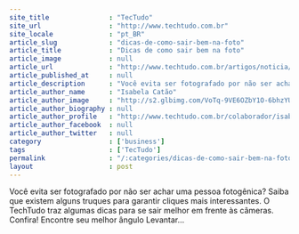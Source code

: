 ```yaml
---
site_title               : "TecTudo"
site_url                 : "http://www.techtudo.com.br"
site_locale              : "pt_BR"
article_slug             : "dicas-de-como-sair-bem-na-foto"
article_title            : "Dicas de como sair bem na foto"
article_image            : null
article_url              : "http://www.techtudo.com.br/artigos/noticia/2012/07/dicas-de-como-sair-bem-na-foto.html"
article_published_at     : null
article_description      : "Você evita ser fotografado por não ser achar uma pessoa fotogênica? Saiba que existem alguns truques para garantir cliques mais interessantes. O TechTudo traz algumas dicas para se sair melhor em frente às câmeras. Confira! Encontre seu melhor ângulo Levantar..."
article_author_name      : "Isabela Catão"
article_author_image     : "http://s2.glbimg.com/VoTq-9VE6OZbY1O-6bhzYUDQAkI=/30x30/s2.glbimg.com/2dafFlhIEQkWys8h7iSetYREL8A=/140x140/s.glbimg.com/po/tt2/f/original/2013/11/12/isabelacatao.jpg"
article_author_biography : null
article_author_profile   : "http://www.techtudo.com.br/colaborador/isabela-catao.html"
article_author_facebook  : null
article_author_twitter   : null
category                 : ['business']
tags                     : ['TecTudo']
permalink                : "/:categories/dicas-de-como-sair-bem-na-foto/"
layout                   : post
---
```


Você evita ser fotografado por não ser achar uma pessoa fotogênica? Saiba que existem alguns truques para garantir cliques mais interessantes. O TechTudo traz algumas dicas para se sair melhor em frente às câmeras. Confira! Encontre seu melhor ângulo Levantar...

